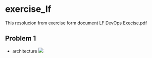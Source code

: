 # exercise_lf

This resolucion from exercise form document [LF DevOps Execise.pdf](https://github.com/cragiraldo/exercise_lf/blob/56e224f83c577797a9c4af1c93db2f5737a51399/LF%20DevOps%20Exercise%20%20%20.pdf)

## Problem 1
- architecture
![](https://drive.google.com/file/d/10-Pxp5Qn0v61B6tM1QDl0toI014nQ3SO/view?usp=sharing)
